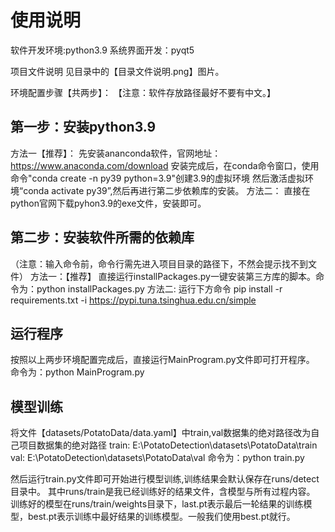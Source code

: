 # 使用说明

软件开发环境:python3.9
系统界面开发：pyqt5

项目文件说明
见目录中的【目录文件说明.png】图片。

环境配置步骤【共两步】：
【注意：软件存放路径最好不要有中文。】

## 第一步：安装python3.9
方法一【推荐】：
先安装ananconda软件，官网地址：https://www.anaconda.com/download
安装完成后，在conda命令窗口，使用命令"conda create -n py39 python=3.9"创建3.9的虚拟环境
然后激活虚拟环境“conda activate py39”,然后再进行第二步依赖库的安装。
方法二：
直接在python官网下载pyhon3.9的exe文件，安装即可。

## 第二步：安装软件所需的依赖库
（注意：输入命令前，命令行需先进入项目目录的路径下，不然会提示找不到文件）
方法一：【推荐】
直接运行installPackages.py一键安装第三方库的脚本。命令为：python installPackages.py
方法二: 运行下方命令
pip install -r requirements.txt -i https://pypi.tuna.tsinghua.edu.cn/simple

## 运行程序
按照以上两步环境配置完成后，直接运行MainProgram.py文件即可打开程序。
命令为：python MainProgram.py


## 模型训练
将文件【datasets/PotatoData/data.yaml】中train,val数据集的绝对路径改为自己项目数据集的绝对路径
train: E:\PotatoDetection\datasets\PotatoData\train
val: E:\PotatoDetection\datasets\PotatoData\val
命令为：python train.py

然后运行train.py文件即可开始进行模型训练,训练结果会默认保存在runs/detect目录中。
其中runs/train是我已经训练好的结果文件，含模型与所有过程内容。
训练好的模型在runs/train/weights目录下，last.pt表示最后一轮结果的训练模型，best.pt表示训练中最好结果的训练模型。一般我们使用best.pt就行。

